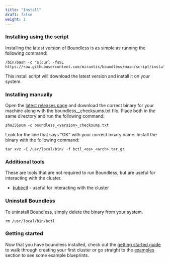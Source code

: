 ```yaml
---
title: "Install"
draft: false
weight: 1
---
```


### Installing using the script

Installing the latest version of Boundless is as simple as running the following command:

```shell
/bin/bash -c "$(curl -fsSL https://raw.githubusercontent.com/mirantis/boundless/main/script/install.sh)"
```
This install script will download the latest version and install it on your system.

### Installing manually

Open the [latest releases page](https://github.com/Mirantis/boundless/releases/latest) and download the correct binary for your machine along with the boundless_<version>_checksums.txt file.
Place both in the same directory and run the following command:

```shell
sha256sum -c boundless_<version>_checksums.txt
```

Look for the line that says "OK" with your correct binary name. Install the binary with the following command:

```shell
tar xvz -C /usr/local/bin/ -f bctl_<os>_<arch>.tar.gz
```

### Additional tools

These are tools that are not required to run Boundless, but are useful for interacting with the cluster.

* [kubectl](https://kubernetes.io/docs/tasks/tools/install-kubectl/) - useful for interacting with the cluster

### Uninstall Boundless

To uninstall Boundless, simply delete the binary from your system.
```shell
rm /usr/local/bin/bctl
```

### Getting started

Now that you have boundless installed, check out the [getting started guide](/docs/getting-started) to walk through creating your first cluster or go straight to the [examples](/docs/examples) section to see some example blueprints.
